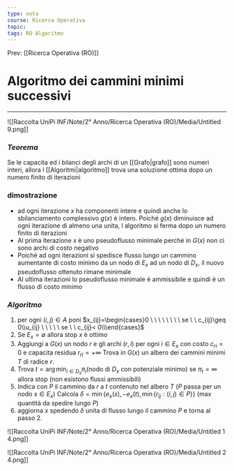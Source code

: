 ```yaml
---
type: nota
course: Ricerca Operativa
topic: 
tags: RO Algoritmo 
---
```


Prev: [[Ricerca Operativa (RO)]]

# Algoritmo dei cammini minimi successivi
---

![[Raccolta UniPi INF/Note/2° Anno/Ricerca Operativa (RO)/Media/Untitled 9.png]]

### *Teorema*
Se le capacita ed i bilanci  degli archi di un [[Grafo|grafo]] sono numeri interi, allora l [[Algoritmi|algoritmo]] trova una soluzione ottima dopo un numero finito di iterazioni

### dimostrazione

- ad ogni iterazione $x$  ha componenti intere e quindi anche lo sbilanciamento complessivo $g(x)$ è intero. Poiché $g(x)$ diminuisce ad ogni iterazione di almeno una unita, l algoritmo si ferma dopo un numero finito di iterazioni
- Al prima iterazione $x$ è uno pseudoflusso minimale perché in $G(x)$ non ci sono archi di costo negativo
- Poiché ad ogni iterazioni si spedisce flusso lungo un cammino aumentante di costo minimo da un nodo di $E_x$ ad un nodo di $D_x$, il nuovo pseudoflusso ottenuto rimane minimale
- Al ultima iterazioni lo pseudoflusso minimale é ammissibile e quindi è un flusso di costo minimo

### *Algoritmo*

1. per ogni $(i,j) \in A$ poni $x_{ij}=\begin{cases}0  \ \ \ \ \ \ \ \ se \ \ c_{ij}\geq 0\\u_{ij}  \ \ \ \ \ se \ \ c_{ij}< 0\\\end{cases}$
2. Se $E_x=\emptyset$ allora stop $x$ è ottimo
3. Aggiungi a $G(x)$ un nodo $r$ e gli archi $(r,i)$ per ogni $i\in E_x$ con costo $c_{ri} =0$ e capacita residua $r_{ri} = +\infty$
Trova in $G(x)$ un albero dei cammini minimi $T$ di radice $r$.
4. Trova $t =\arg\min_{i\in D_x}\pi_i$(nodo di $D_x$ con potenziale minimo)
se $\pi_t = \infty$ allora stop (non esistono flussi ammissibili)
5. Indica con $P$ il cammino da $r$ a $t$ contenuto nel albero $T$
($P$ passa per un nodo $s \in E_x$)
Calcola $\delta = \min\{e_x(s),-e_x(t),\min\{r_{ij}:(i,j)\in P\}\}$ (max quantità da spedire lungo $P$)
6. aggiorna $x$ spedendo $\delta$ unita di flusso lungo il cammino $P$ e torna al passo 2.

![[Raccolta UniPi INF/Note/2° Anno/Ricerca Operativa (RO)/Media/Untitled 1 4.png]]

![[Raccolta UniPi INF/Note/2° Anno/Ricerca Operativa (RO)/Media/Untitled 2 4.png]]
